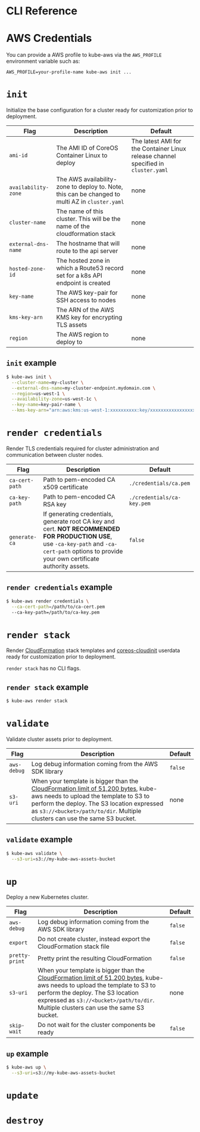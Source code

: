 # CLI Reference

# AWS Credentials

You can provide a AWS profile to kube-aws via the `AWS_PROFILE` environment variable such as:

```
AWS_PROFILE=your-profile-name kube-aws init ...
```

# `init`

Initialize the base configuration for a cluster ready for customization prior to deployment.

| Flag | Description | Default |
| -- | -- | -- |
| `ami-id` | The AMI ID of CoreOS Container Linux to deploy | The latest AMI for the Container Linux release channel specified in `cluster.yaml` |
| `availability-zone` | The AWS availability-zone to deploy to. Note, this can be changed to multi AZ in `cluster.yaml` | none |
| `cluster-name` | The name of this cluster. This will be the name of the cloudformation stack | none |
| `external-dns-name` | The hostname that will route to the api server | none |
| `hosted-zone-id` | The hosted zone in which a Route53 record set for a k8s API endpoint is created | none |
| `key-name` | The AWS key-pair for SSH access to nodes | none |
| `kms-key-arn` | The ARN of the AWS KMS key for encrypting TLS assets |
| `region` | The AWS region to deploy to | none |

## `init` example

```bash
$ kube-aws init \
  --cluster-name=my-cluster \
  --external-dns-name=my-cluster-endpoint.mydomain.com \
  --region=us-west-1 \
  --availability-zone=us-west-1c \
  --key-name=key-pair-name \
  --kms-key-arn="arn:aws:kms:us-west-1:xxxxxxxxxx:key/xxxxxxxxxxxxxxxxxxx"
```

# `render credentials`

Render TLS credentials required for cluster administration and communication between cluster nodes.

| Flag | Description | Default |
| -- | -- | -- |
| `ca-cert-path` | Path to pem-encoded CA x509 certificate | `./credentials/ca.pem` |
| `ca-key-path` | Path to pem-encoded CA RSA key | `./credentials/ca-key.pem` |
| `generate-ca` | If generating credentials, generate root CA key and cert. **NOT RECOMMENDED FOR PRODUCTION USE**, use `-ca-key-path` and `-ca-cert-path` options to provide your own certificate authority assets. | `false` |

## `render credentials` example

```bash
$ kube-aws render credentials \
  --ca-cert-path=/path/to/ca-cert.pem
  --ca-key-path=/path/to/ca-key.pem
```

# `render stack`

Render [CloudFormation](https://aws.amazon.com/cloudformation/) stack templates and [coreos-cloudinit](https://github.com/coreos/coreos-cloudinit) userdata ready for customization prior to deployment.

`render stack` has no CLI flags.

## `render stack` example

```bash
$ kube-aws render stack
```

# `validate`

Validate cluster assets prior to deployment.

| Flag | Description | Default |
| -- | -- | -- |
| `aws-debug` | Log debug information coming from the AWS SDK library | `false` |
| `s3-uri` | When your template is bigger than the [CloudFormation limit of 51,200 bytes](http://docs.aws.amazon.com/AWSCloudFormation/latest/UserGuide/cloudformation-limits.html), kube-aws needs to upload the template to S3 to perform the deploy. The S3 location expressed as `s3://<bucket>/path/to/dir`. Multiple clusters can use the same S3 bucket. | none |

## `validate` example

```bash
$ kube-aws validate \
  --s3-uri=s3://my-kube-aws-assets-bucket
```

# `up`

Deploy a new Kubernetes cluster.

| Flag | Description | Default |
| -- | -- | -- |
| `aws-debug` | Log debug information coming from the AWS SDK library | `false` |
| `export` | Do not create cluster, instead export the CloudFormation stack file | `false` |
| `pretty-print` | Pretty print the resulting CloudFormation | `false` |
| `s3-uri` | When your template is bigger than the [CloudFormation limit of 51,200 bytes](http://docs.aws.amazon.com/AWSCloudFormation/latest/UserGuide/cloudformation-limits.html), kube-aws needs to upload the template to S3 to perform the deploy. The S3 location expressed as `s3://<bucket>/path/to/dir`. Multiple clusters can use the same S3 bucket. | none |
| `skip-wait` | Do not wait for the cluster components be ready | `false` |

## `up` example

```bash
$ kube-aws up \
  --s3-uri=s3://my-kube-aws-assets-bucket
```

# `update`

# `destroy`